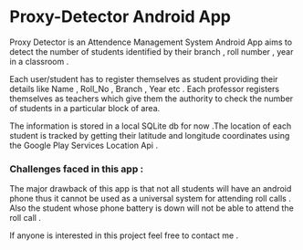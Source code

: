 # Proxy-Detector Android App
Proxy Detector is an Attendence Management System Android App aims to detect the number of students identified by their branch , roll number , year in a classroom .

Each user/student has to register themselves as student providing their details like Name , Roll_No , Branch , Year etc .
Each professor registers themselves as teachers which give them the authority to check the number of students in a particular block of area.

The information is stored in a local SQLite db for now .The location of each student is tracked by getting their latitude and longitude coordinates using the Google Play Services Location Api .

### Challenges faced in this app :
The major drawback of this app is that not all students will have an android phone thus it cannot be used as a universal system for attending roll calls . 
Also the student whose phone battery is down will not be able to attend the roll call .

If anyone is interested in this project feel free to contact me . 
